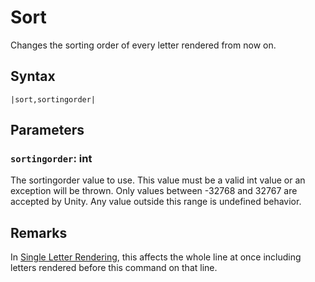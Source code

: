 # Sort

Changes the sorting order of every letter rendered from now on.

## Syntax

````
|sort,sortingorder|
````

## Parameters

### `sortingorder`:  int

The sortingorder value to use. This value must be a valid int value or an exception will be thrown. Only values between -32768 and 32767 are accepted by Unity. Any value outside this range is undefined behavior.

## Remarks

In [Single Letter Rendering](../../Letter%20Rendering%20Methods/Single%20Letter%20Rendering.md), this affects the whole line at once including letters rendered before this command on that line.
